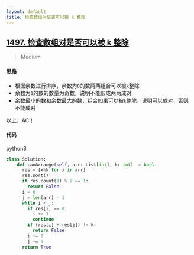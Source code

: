 ```yaml
---
layout: default
title: 检查数组对是否可以被 k 整除
---
```


## [1497\. 检查数组对是否可以被 k 整除](https://leetcode-cn.com/problems/check-if-array-pairs-are-divisible-by-k/)

> Medium

#### 思路

* 根据余数进行排序，余数为`0`的数两两组合可以被`k`整除
* 余数为`0`的数的数量为奇数，说明不能形成两两成对
* 余数最小的数和余数最大的数，组合如果可以被`k`整除，说明可以成对，否则不能成对

以上，AC！

#### 代码
python3
```python
class Solution:
    def canArrange(self, arr: List[int], k: int) -> bool:
      res = [x%k for x in arr]
      res.sort()
      if res.count(0) % 2 == 1:
        return False
      i = 0
      j = len(arr) - 1
      while i < j:
        if res[i] == 0:
          i += 1
          continue
        if (res[i] + res[j]) != k:
          return False
        i += 1
        j -= 1
      return True
```